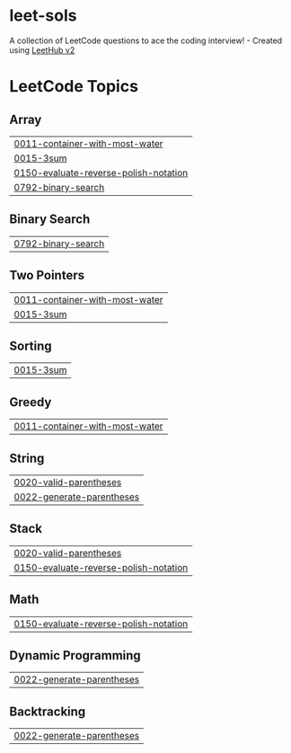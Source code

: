 # leet-sols
A collection of LeetCode questions to ace the coding interview! - Created using [LeetHub v2](https://github.com/arunbhardwaj/LeetHub-2.0)

<!---LeetCode Topics Start-->
# LeetCode Topics
## Array
|  |
| ------- |
| [0011-container-with-most-water](https://github.com/kshitijkale/leet-sols/tree/master/0011-container-with-most-water) |
| [0015-3sum](https://github.com/kshitijkale/leet-sols/tree/master/0015-3sum) |
| [0150-evaluate-reverse-polish-notation](https://github.com/kshitijkale/leet-sols/tree/master/0150-evaluate-reverse-polish-notation) |
| [0792-binary-search](https://github.com/kshitijkale/leet-sols/tree/master/0792-binary-search) |
## Binary Search
|  |
| ------- |
| [0792-binary-search](https://github.com/kshitijkale/leet-sols/tree/master/0792-binary-search) |
## Two Pointers
|  |
| ------- |
| [0011-container-with-most-water](https://github.com/kshitijkale/leet-sols/tree/master/0011-container-with-most-water) |
| [0015-3sum](https://github.com/kshitijkale/leet-sols/tree/master/0015-3sum) |
## Sorting
|  |
| ------- |
| [0015-3sum](https://github.com/kshitijkale/leet-sols/tree/master/0015-3sum) |
## Greedy
|  |
| ------- |
| [0011-container-with-most-water](https://github.com/kshitijkale/leet-sols/tree/master/0011-container-with-most-water) |
## String
|  |
| ------- |
| [0020-valid-parentheses](https://github.com/kshitijkale/leet-sols/tree/master/0020-valid-parentheses) |
| [0022-generate-parentheses](https://github.com/kshitijkale/leet-sols/tree/master/0022-generate-parentheses) |
## Stack
|  |
| ------- |
| [0020-valid-parentheses](https://github.com/kshitijkale/leet-sols/tree/master/0020-valid-parentheses) |
| [0150-evaluate-reverse-polish-notation](https://github.com/kshitijkale/leet-sols/tree/master/0150-evaluate-reverse-polish-notation) |
## Math
|  |
| ------- |
| [0150-evaluate-reverse-polish-notation](https://github.com/kshitijkale/leet-sols/tree/master/0150-evaluate-reverse-polish-notation) |
## Dynamic Programming
|  |
| ------- |
| [0022-generate-parentheses](https://github.com/kshitijkale/leet-sols/tree/master/0022-generate-parentheses) |
## Backtracking
|  |
| ------- |
| [0022-generate-parentheses](https://github.com/kshitijkale/leet-sols/tree/master/0022-generate-parentheses) |
<!---LeetCode Topics End-->